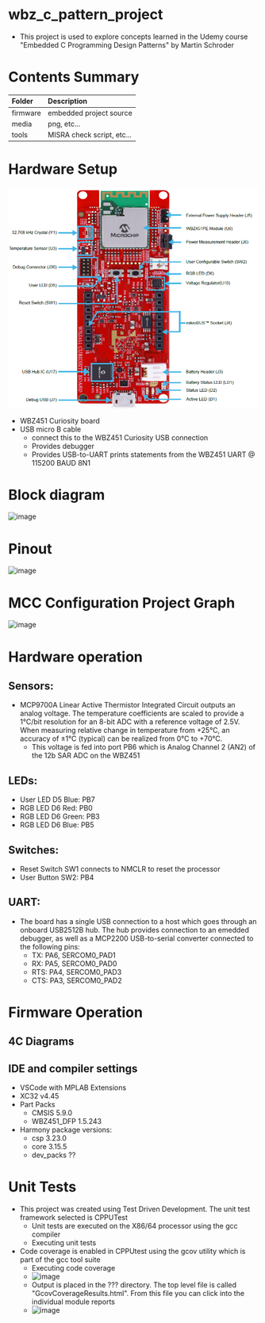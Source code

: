 
# wbz_c_pattern_project
 * This project is used to explore concepts learned in the Udemy course "Embedded C Programming Design Patterns" by Martin Schroder

# Contents Summary

| Folder              | Description                                                |
|:--------------------|:-----------------------------------------------------------|
| firmware            | embedded project source                                    |
| media               | png, etc...                                                |
| tools               | MISRA check script, etc...                                 |

# Hardware Setup

![image](media/board.png)

* WBZ451 Curiosity board
* USB micro B cable
    * connect this to the WBZ451 Curiosity USB connection
    * Provides debugger
    * Provides USB-to-UART prints statements from the WBZ451 UART @ 115200 BAUD 8N1

# Block diagram

![image](media/HardwareBlockDiagram.png)

# Pinout

![image](media/pinout.png)

# MCC Configuration Project Graph

![image](media/ProjectGraph.png)

# Hardware operation

## Sensors:

* MCP9700A Linear Active Thermistor Integrated Circuit outputs an analog voltage. The temperature coefficients are scaled to provide a 1°C/bit resolution for an 8-bit ADC with a reference voltage of 2.5V. When measuring relative change in temperature from +25°C, an accuracy of ±1°C (typical) can be realized from 0°C to +70°C.
    * This voltage is fed into port PB6 which is Analog Channel 2 (AN2) of the 12b SAR ADC on the WBZ451

## LEDs:
* User LED D5 Blue: PB7
* RGB  LED D6 Red: PB0
* RGB  LED D6 Green: PB3
* RGB  LED D6 Blue: PB5

## Switches:
* Reset Switch SW1 connects to NMCLR to reset the processor
* User Button SW2: PB4

## UART:
* The board has a single USB connection to a host which goes through an onboard USB2512B hub. The hub provides connection to an emedded debugger, as well as a MCP2200 USB-to-serial converter connected to the following pins:
    * TX:  PA6, SERCOM0_PAD1
    * RX:  PA5, SERCOM0_PAD0
    * RTS: PA4, SERCOM0_PAD3
    * CTS: PA3, SERCOM0_PAD2

# Firmware Operation

## 4C Diagrams

## IDE and compiler settings

* VSCode with MPLAB Extensions
* XC32 v4.45
* Part Packs
    * CMSIS 5.9.0
    * WBZ451_DFP 1.5.243
* Harmony package versions:
    * csp 3.23.0
    * core 3.15.5
    * dev_packs ??


# Unit Tests

* This project was created using Test Driven Development. The unit test framework selected is CPPUTest
    * Unit tests are executed on the X86/64 processor using the gcc compiler
    * Executing unit tests
* Code coverage is enabled in CPPUtest using the gcov utility which is part of the gcc tool suite
    * Executing code coverage
    * ![image](media/GcovSample.png)
    * Output is placed in the ??? directory. The top level file is called "GcovCoverageResults.html". From this file you can click into the individual module reports
    * ![image](media/GcovSampleOutput.png)
